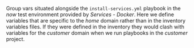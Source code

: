 Group vars situated alongside the `install-services.yml` playbook in the *now* test environment provided by *Services - Docker*. Here we define variables that are specific to the *home* domain rather than in the inventory variables files. If they were defined in the inventory they would clash with variables for the *customer* domain when we run playbooks in the *customer* project.